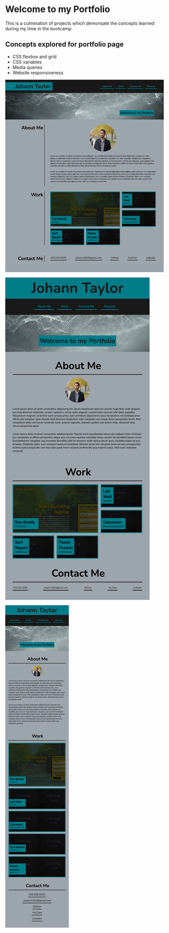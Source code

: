 # Welcome to my Portfolio

This is a culmination of projects which demonsate the concepts learned during my time in the bootcamp.

## Concepts explored for portfolio page
- CSS flexbox and grid
- CSS variables
- Media queries
- Website responsiveness

![Porfolio desktop view](./assets/images/portfolio.png)

![Portfolio view with max screen width at 980px](./assets/images/portfolio-responsive.png)

![Portfolio mobile view](./assets/images/portfolio-mobile.png)